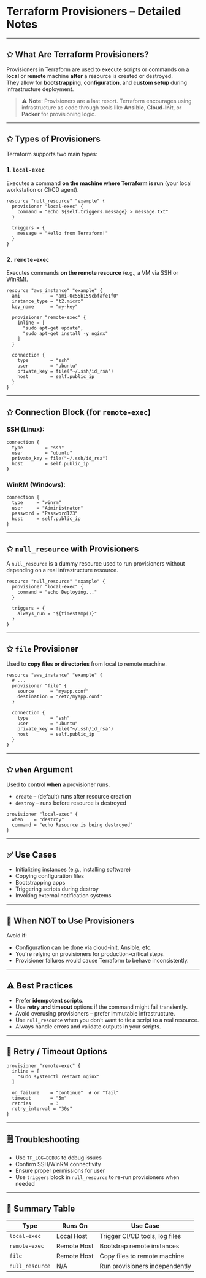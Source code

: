 # Terraform Provisioners – Detailed Notes

---

## ✩ What Are Terraform Provisioners?

Provisioners in Terraform are used to execute scripts or commands on a **local** or **remote** machine **after** a resource is created or destroyed.  
They allow for **bootstrapping**, **configuration**, and **custom setup** during infrastructure deployment.

> ⚠️ **Note**: Provisioners are a last resort. Terraform encourages using infrastructure as code through tools like **Ansible**, **Cloud-Init**, or **Packer** for provisioning logic.

---

## ✩ Types of Provisioners

Terraform supports two main types:

### 1. `local-exec`
Executes a command **on the machine where Terraform is run** (your local workstation or CI/CD agent).

```hcl
resource "null_resource" "example" {
  provisioner "local-exec" {
    command = "echo ${self.triggers.message} > message.txt"
  }

  triggers = {
    message = "Hello from Terraform!"
  }
}
```

### 2. `remote-exec`
Executes commands **on the remote resource** (e.g., a VM via SSH or WinRM).

```hcl
resource "aws_instance" "example" {
  ami           = "ami-0c55b159cbfafe1f0"
  instance_type = "t2.micro"
  key_name      = "my-key"

  provisioner "remote-exec" {
    inline = [
      "sudo apt-get update",
      "sudo apt-get install -y nginx"
    ]
  }

  connection {
    type        = "ssh"
    user        = "ubuntu"
    private_key = file("~/.ssh/id_rsa")
    host        = self.public_ip
  }
}
```

---

## ✩ Connection Block (for `remote-exec`)

### SSH (Linux):
```hcl
connection {
  type        = "ssh"
  user        = "ubuntu"
  private_key = file("~/.ssh/id_rsa")
  host        = self.public_ip
}
```

### WinRM (Windows):
```hcl
connection {
  type     = "winrm"
  user     = "Administrator"
  password = "Password123"
  host     = self.public_ip
}
```

---

## ✩ `null_resource` with Provisioners

A `null_resource` is a dummy resource used to run provisioners without depending on a real infrastructure resource.

```hcl
resource "null_resource" "example" {
  provisioner "local-exec" {
    command = "echo Deploying..."
  }

  triggers = {
    always_run = "${timestamp()}"
  }
}
```

---

## ✩ `file` Provisioner

Used to **copy files or directories** from local to remote machine.

```hcl
resource "aws_instance" "example" {
  # ...
  provisioner "file" {
    source      = "myapp.conf"
    destination = "/etc/myapp.conf"
  }

  connection {
    type        = "ssh"
    user        = "ubuntu"
    private_key = file("~/.ssh/id_rsa")
    host        = self.public_ip
  }
}
```

---

## ✩ `when` Argument

Used to control **when** a provisioner runs.

- `create` – (default) runs after resource creation
- `destroy` – runs before resource is destroyed

```hcl
provisioner "local-exec" {
  when    = "destroy"
  command = "echo Resource is being destroyed"
}
```

---

## ✅ Use Cases

- Initializing instances (e.g., installing software)
- Copying configuration files
- Bootstrapping apps
- Triggering scripts during destroy
- Invoking external notification systems

---

## 🚫 When NOT to Use Provisioners

Avoid if:
- Configuration can be done via cloud-init, Ansible, etc.
- You're relying on provisioners for production-critical steps.
- Provisioner failures would cause Terraform to behave inconsistently.

---

## ⚠️ Best Practices

- Prefer **idempotent scripts**.
- Use **retry and timeout** options if the command might fail transiently.
- Avoid overusing provisioners – prefer immutable infrastructure.
- Use `null_resource` when you don’t want to tie a script to a real resource.
- Always handle errors and validate outputs in your scripts.

---

## 🔄 Retry / Timeout Options

```hcl
provisioner "remote-exec" {
  inline = [
    "sudo systemctl restart nginx"
  ]

  on_failure    = "continue"  # or "fail"
  timeout       = "5m"
  retries       = 3
  retry_interval = "30s"
}
```

---

## 🗒️ Troubleshooting

- Use `TF_LOG=DEBUG` to debug issues
- Confirm SSH/WinRM connectivity
- Ensure proper permissions for user
- Use `triggers` block in `null_resource` to re-run provisioners when needed

---

## 📝 Summary Table

| Type         | Runs On     | Use Case                        |
|--------------|-------------|----------------------------------|
| `local-exec` | Local Host  | Trigger CI/CD tools, log files  |
| `remote-exec`| Remote Host | Bootstrap remote instances      |
| `file`       | Remote Host | Copy files to remote machine    |
| `null_resource` | N/A     | Run provisioners independently  |
